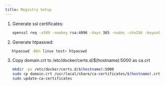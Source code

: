 ```yaml
---
title: Registry Setup
---
```

1. Generate ssl certificates:

    ```sh
    openssl req -x509 -newkey rsa:4096 -days 365 -nodes -sha256 -keyout domain.key -out domain.crt
    ```

2. Generate htpasswd:

 ```sh
    htpasswd -Bbn linux test> htpasswd
 ```

3. Copy domain.crt to /etc/docker/certs.d/$(hostname):5000 as ca.crt

    ```sh
    mkdir -pv /etc/docker/certs.d/$(hostname):5000
    sudo cp domain.crt /usr/local/share/ca-certificates/$(hostname).crt
    sudo update-ca-certificates
    ```
